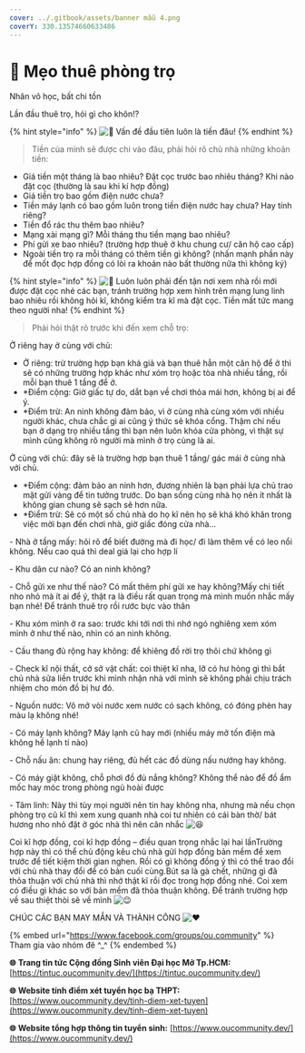 ```yaml
---
cover: ../.gitbook/assets/banner mẫu 4.png
coverY: 330.13574660633486
---
```


# 📑 Mẹo thuê phòng trọ

Nhân vô học, bất chi tồn

Lần đầu thuê trọ, hỏi gì cho khôn!?

{% hint style="info" %}
![💨](https://static.xx.fbcdn.net/images/emoji.php/v9/t1c/1.5/16/1f4a8.png) Vấn đề đầu tiên luôn là tiền đâu!
{% endhint %}

> Tiền của mình sẽ được chi vào đâu, phải hỏi rõ chủ nhà những khoản tiền:

* Giá tiền một tháng là bao nhiêu? Đặt cọc trước bao nhiêu tháng? Khi nào đặt cọc (thường là sau khi kí hợp đồng)
* Giá tiền trọ bao gồm điện nước chưa?
* Tiền máy lạnh có bao gồm luôn trong tiền điện nước hay chưa? Hay tính riêng?
* Tiền đổ rác thu thêm bao nhiêu?
* Mạng xài mạng gì? Mỗi tháng thu tiền mạng bao nhiêu?
* Phí gửi xe bao nhiêu? (trường hợp thuê ở khu chung cư/ căn hộ cao cấp)
* Ngoài tiền trọ ra mỗi tháng có thêm tiền gì không? (nhấn mạnh phần này để mốt đọc hợp đồng có lòi ra khoản nào bất thường nữa thì không ký)

{% hint style="info" %}
![💨](https://static.xx.fbcdn.net/images/emoji.php/v9/t1c/1.5/16/1f4a8.png) Luôn luôn phải đến tận nơi xem nhà rồi mới được đặt cọc nhé các bạn, tránh trường hợp xem hình trên mạng lung linh bao nhiêu rồi không hỏi kĩ, không kiểm tra kĩ mà đặt cọc. Tiền mất tức mang theo người nha!
{% endhint %}

> Phải hỏi thật rõ trước khi đến xem chỗ trọ:

Ở riêng hay ở cùng với chủ:&#x20;

* Ở riêng: trừ trường hợp bạn khá giả và bạn thuê hẳn một căn hộ để ở thì sẽ có những trường hợp khác như xóm trọ hoặc tòa nhà nhiều tầng, rồi mỗi bạn thuê 1 tầng để ở.&#x20;
* \*Điểm cộng: Giờ giấc tự do, dắt bạn về chơi thỏa mái hơn, không bị ai để ý.
* \*Điểm trừ: An ninh không đảm bảo, vì ở cùng nhà cùng xóm với nhiều người khác, chưa chắc gì ai cũng ý thức sẽ khóa cổng. Thậm chí nếu bạn ở dạng trọ nhiều tầng thì bạn nên luôn khóa cửa phòng, vì thật sự mình cũng không rõ người mà mình ở trọ cùng là ai.&#x20;

Ở cùng với chủ: đây sẽ là trường hợp bạn thuê 1 tầng/ gác mái ở cùng nhà với chủ.

* \*Điểm cộng: đảm bảo an ninh hơn, đương nhiên là bạn phải lựa chủ trao mặt gửi vàng để tin tưởng trước. Do bạn sống cùng nhà họ nên ít nhất là không gian chung sẽ sạch sẽ hơn nữa.&#x20;
* \*Điểm trừ: Sẽ có một số chủ nhà do họ kĩ nên họ sẽ khá khó khăn trong việc mời bạn đến chơi nhà, giờ giấc đóng cửa nhà…

\- Nhà ở tầng mấy: hỏi rõ để biết đường mà đi học/ đi làm thêm về có leo nổi không. Nếu cao quá thì deal giá lại cho hợp lí

\- Khu dân cư nào? Có an ninh không?

\- Chỗ gửi xe như thế nào? Có mất thêm phí gửi xe hay không?Mấy chi tiết nho nhỏ mà ít ai để ý, thật ra là điều rất quan trọng mà mình muốn nhắc mấy bạn nhé! Để tránh thuê trọ rồi rước bực vào thân

\- Khu xóm mình ở ra sao: trước khi tới nơi thì nhớ ngó nghiêng xem xóm mình ở như thế nào, nhìn có an ninh không.

\- Cầu thang đủ rộng hay không: để khiêng đồ rời trọ thôi chứ không gì

\- Check kĩ nội thất, cở sở vật chất: coi thiệt kĩ nha, lỡ có hư hỏng gì thì bắt chủ nhà sửa liền trước khi mình nhận nhà với mình sẽ không phải chịu trách nhiệm cho món đồ bị hư đó.

\- Nguồn nước: Vô mở vòi nước xem nước có sạch không, có đóng phèn hay màu lạ không nhé!

\- Có máy lạnh không? Máy lạnh cũ hay mới (nhiều máy mở tốn điện mà không hề lạnh tí nào)

\- Chỗ nấu ăn: chung hay riêng, đủ hết các đồ dùng nấu nướng hay không.

\- Có máy giặt không, chỗ phơi đồ đủ nắng không? Không thể nào để đồ ẩm mốc hay móc trong phòng ngủ hoài được

\- Tâm linh: Này thì tùy mọi người nên tin hay không nha, nhưng mà nếu chọn phòng trọ cũ kĩ thì xem xung quanh nhà coi tư nhiên có cái bàn thờ/ bát hương nho nhỏ đặt ở góc nhà thì nên cân nhắc ![😆](https://static.xx.fbcdn.net/images/emoji.php/v9/t2d/1.5/16/1f606.png)

Coi kĩ hợp đồng, coi kĩ hợp đồng – điều quan trọng nhắc lại hai lầnTrường hợp này thì có thể chủ động kêu chủ nhà gửi hợp đồng bản mềm để xem trước để tiết kiệm thời gian nghen. Rồi có gì không đồng ý thì có thể trao đổi với chủ nhà thay đổi để có bản cuối cùng.Bút sa là gà chết, những gì đã thỏa thuận với chủ nhà thì nhớ thật kĩ rồi đọc trong hợp đồng nhé. Coi xem có điều gì khác so với bản mềm đã thỏa thuận không. Để tránh trường hợp về sau thiệt thòi sẽ về mình ![😉](https://static.xx.fbcdn.net/images/emoji.php/v9/tb0/1.5/16/1f609.png)

CHÚC CÁC BẠN MAY MẮN VÀ THÀNH CÔNG ![❤️](https://static.xx.fbcdn.net/images/emoji.php/v9/tf3/1.5/16/2764.png)

{% embed url="https://www.facebook.com/groups/ou.community" %}
Tham gia vào nhóm đê ^\_^
{% endembed %}

**🌐** **Trang tin tức Cộng đồng Sinh viên Đại học Mở Tp.HCM:** [https://tintuc.oucommunity.dev/](https://tintuc.oucommunity.dev/)

**🌐** **Website tính điểm xét tuyển học bạ THPT:** [https://www.oucommunity.dev/tinh-diem-xet-tuyen](https://www.oucommunity.dev/tinh-diem-xet-tuyen)

**🌐** **Website tổng hợp thông tin tuyển sinh:** [https://www.oucommunity.dev/](https://www.oucommunity.dev/)
